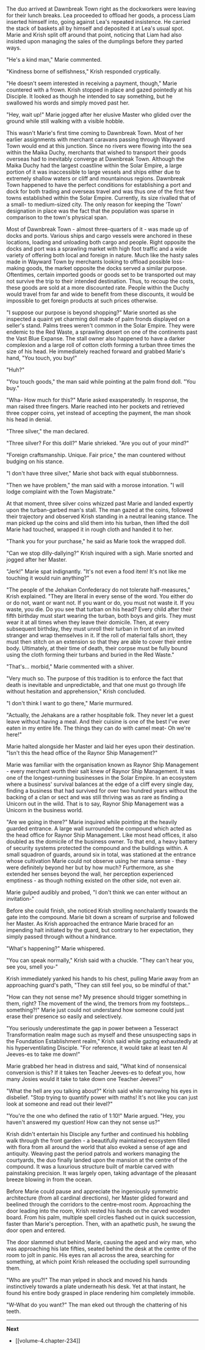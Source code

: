 
The duo arrived at Dawnbreak Town right as the dockworkers were leaving for their lunch breaks. Lea proceeded to offload her goods, a process Liam inserted himself into, going against Lea's repeated insistence. He carried the stack of baskets all by himself and deposited it at Lea's usual spot. Marie and Krish split off around that point, noticing that Liam had also insisted upon managing the sales of the dumplings before they parted ways.

"He's a kind man," Marie commented.

"Kindness borne of selfishness," Krish responded cryptically.

"He doesn't seem interested in receiving a payment, though," Marie countered with a frown. Krish stopped in place and gazed pointedly at his Disciple. It looked as though he intended to say something, but he swallowed his words and simply moved past her.

"Hey, wait up!" Marie jogged after her elusive Master who glided over the ground while still walking with a visible hobble.

This wasn't Marie's first time coming to Dawnbreak Town. Most of her earlier assignments with merchant caravans passing through Wayward Town would end at this junction. Since no rivers were flowing into the sea within the Maika Duchy, merchants that wished to transport their goods overseas had to inevitably converge at Dawnbreak Town. Although the Maika Duchy had the largest coastline within the Solar Empire, a large portion of it was inaccessible to large vessels and ships either due to extremely shallow waters or cliff and mountainous regions. Dawnbreak Town happened to have the perfect conditions for establishing a port and dock for both trading and overseas travel and was thus one of the first few towns established within the Solar Empire. Currently, its size rivalled that of a small- to medium-sized city. The only reason for keeping the 'Town' designation in place was the fact that the population was sparse in comparison to the town's physical span.

Most of Dawnbreak Town - almost three-quarters of it - was made up of docks and ports. Various ships and cargo vessels were anchored in these locations, loading and unloading both cargo and people. Right opposite the docks and port was a sprawling market with high foot traffic and a wide variety of offering both local and foreign in nature. Much like the hasty sales made in Wayward Town by merchants looking to offload possible loss-making goods, the market opposite the docks served a similar purpose. Oftentimes, certain imported goods or goods set to be transported out may not survive the trip to their intended destination. Thus, to recoup the costs, these goods are sold at a more discounted rate. People within the Duchy would travel from far and wide to benefit from these discounts, it would be impossible to get foreign products at such prices otherwise.

"I suppose our purpose is beyond shopping?" Marie snorted as she inspected a quaint yet charming doll made of palm fronds displayed on a seller's stand. Palms trees weren't common in the Solar Empire. They were endemic to the Red Waste, a sprawling desert on one of the continents past the Vast Blue Expanse. The stall owner also happened to have a darker complexion and a large roll of cotton cloth forming a turban three times the size of his head. He immediately reached forward and grabbed Marie's hand, "You touch, you buy!"

"Huh?"

"You touch goods," the man said while pointing at the palm frond doll. "You buy."

"Wha- How much for this?" Marie asked exasperatedly. In response, the man raised three fingers. Marie reached into her pockets and retrieved three copper coins, yet instead of accepting the payment, the man shook his head in denial.

"Three silver," the man declared.

"Three silver? For this doll?" Marie shrieked. "Are you out of your mind?"

"Foreign craftsmanship. Unique. Fair price," the man countered without budging on his stance.

"I don't have three silver," Marie shot back with equal stubbornness.

"Then we have problem," the man said with a morose intonation. "I will lodge complaint with the Town Magistrate."

At that moment, three silver coins whizzed past Marie and landed expertly upon the turban-garbed man's stall. The man gazed at the coins, followed their trajectory and observed Krish standing in a neutral leaning stance. The man picked up the coins and slid them into his turban, then lifted the doll Marie had touched, wrapped it in rough cloth and handed it to her.

"Thank you for your purchase," he said as Marie took the wrapped doll.

"Can we stop dilly-dallying?" Krish inquired with a sigh. Marie snorted and jogged after her Master.

"Jerk!" Marie spat indignantly. "It's not even a food item! It's not like me touching it would ruin anything?"

"The people of the Jehakan Confederacy do not tolerate half-measures," Krish explained. "They are literal in every sense of the word. You either do or do not, want or want not. If you want or do, you must not waste it. If you waste, you die. Do you see that turban on his head? Every child after their fifth birthday must start wearing the turban, both boys and girls. They must wear it at all times when they leave their domicile. Then, at every subsequent birthday, they must unroll their turban in front of an invited stranger and wrap themselves in it. If the roll of material falls short, they must then stitch on an extension so that they are able to cover their entire body. Ultimately, at their time of death, their corpse must be fully bound using the cloth forming their turbans and buried in the Red Waste."

"That's... morbid," Marie commented with a shiver.

"Very much so. The purpose of this tradition is to enforce the fact that death is inevitable and unpredictable, and that one must go through life without hesitation and apprehension," Krish concluded.

"I don't think I want to go there," Marie murmured.

"Actually, the Jehakans are a rather hospitable folk. They never let a guest leave without having a meal. And their cuisine is one of the best I've ever eaten in my entire life. The things they can do with camel meat- Oh we're here!"

Marie halted alongside her Master and laid her eyes upon their destination. "Isn't this the head office of the Raynor Ship Management?"

Marie was familiar with the organisation known as Raynor Ship Management - every merchant worth their salt knew of Raynor Ship Management. It was one of the longest-running businesses in the Solar Empire. In an ecosystem where a business' survival balances at the edge of a cliff every single day, finding a business that had survived for over two hundred years without the backing of a clan or sect and was still thriving was as rare as finding a Unicorn out in the wild. That is to say, Raynor Ship Management was a Unicorn in the business world.

"Are we going in there?" Marie inquired while pointing at the heavily guarded entrance. A large wall surrounded the compound which acted as the head office for Raynor Ship Management. Like most head offices, it also doubled as the domicile of the business owner. To that end, a heavy battery of security systems protected the compound and the buildings within. A small squadron of guards, around six in total, was stationed at the entrance whose cultivation Marie could not observe using her mana sense - they were definitely beyond her but by how much? Furthermore, as she extended her senses beyond the wall, her perception experienced emptiness - as though nothing existed on the other side, not even air.

Marie gulped audibly and probed, "I don't think we can enter without an invitation-"

Before she could finish, she noticed Krish strolling nonchalantly towards the gate into the compound. Marie bit down a scream of surprise and followed her Master. As Krish approached the entrance Marie braced for an impending halt initiated by the guard, but contrary to her expectation, they simply passed through without a hindrance.

"What's happening?" Marie whispered.

"You can speak normally," Krish said with a chuckle. "They can't hear you, see you, smell you-"

Krish immediately yanked his hands to his chest, pulling Marie away from an approaching guard's path, "They can still feel you, so be mindful of that."

"How can they not sense me? My presence should trigger something in them, right? The movement of the wind, the tremors from my footsteps... something?!" Marie just could not understand how someone could just erase their presence so easily and selectively.

"You seriously underestimate the gap in power between a Tesseract Transformation realm mage such as myself and these unsuspecting saps in the Foundation Establishment realm," Krish said while gazing exhaustedly at his hyperventilating Disciple. "For reference, it would take at least ten Al Jeeves-es to take me down!"

Marie grabbed her head in distress and said, "What kind of nonsensical conversion is this? If it takes ten Teacher Jeeves-es to defeat you, how many Josies would it take to take down one Teacher Jeeves?"

"What the hell are you talking about?" Krish said while narrowing his eyes in disbelief. "Stop trying to quantify power with maths! It's not like you can just look at someone and read out their level?"

"You're the one who defined the ratio of 1:10!" Marie argued. "Hey, you haven't answered my question! How can they not sense us?"

Krish didn't entertain his Disciple any further and continued his hobbling walk through the front garden - a beautifully maintained ecosystem filled with flora from all around the world that also evoked a sense of age and antiquity. Weaving past the period patrols and workers managing the courtyards, the duo finally landed upon the mansion at the centre of the compound. It was a luxurious structure built of marble carved with painstaking precision. It was largely open, taking advantage of the pleasant breeze blowing in from the ocean.

Before Marie could pause and appreciate the ingeniously symmetric architecture (from all cardinal directions), her Master glided forward and beelined through the corridors to the centre-most room. Approaching the door leading into the room, Krish rested his hands on the carved wooden board. From his palm, multiple spell circles flashed out in quick succession, faster than Marie's perception. Then, with an apathetic push, he swung the door open and entered.

The door slammed shut behind Marie, causing the aged and wiry man, who was approaching his late fifties, seated behind the desk at the centre of the room to jolt in panic. His eyes ran all across the area, searching for something, at which point Krish released the occluding spell surrounding them.

"Who are you?!" The man yelped in shock and moved his hands instinctively towards a plate underneath his desk. Yet at that instant, he found his entire body grasped in place rendering him completely immobile.

"W-What do you want?" The man eked out through the chattering of his teeth.

____

**Next**
* [[volume-4.chapter-234]]